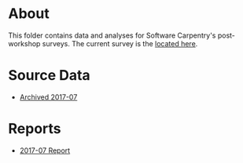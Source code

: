 # About 
This folder contains data and analyses for Software Carpentry's post-workshop surveys. The current survey is the [located here](https://github.com/carpentries/assessment/blob/master/learner-assessment/software-carpentry/surveys/postsurvey.pdf). 

# Source Data
* [Archived 2017-07](https://raw.githubusercontent.com/carpentries/assessment/master/learner-assessment/software-carpentry/postworkshop/2017-July/data.csv)

# Reports
* [2017-07 Report](https://carpentries.github.io/assessment/learner-assessment/software-carpentry/postworkshop/2017-July/swc_postworkshop_report_July2017.html) 
